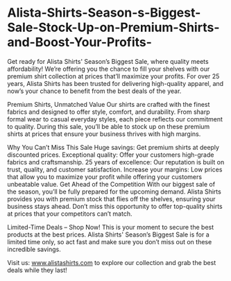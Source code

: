 # Alista-Shirts-Season-s-Biggest-Sale-Stock-Up-on-Premium-Shirts-and-Boost-Your-Profits-
Get ready for Alista Shirts' Season’s Biggest Sale, where quality meets affordability! We’re offering you the chance to fill your shelves with our premium shirt collection at prices that’ll maximize your profits. For over 25 years, Alista Shirts has been trusted for delivering high-quality apparel, and now’s your chance to benefit from the best deals of the year.

Premium Shirts, Unmatched Value
Our shirts are crafted with the finest fabrics and designed to offer style, comfort, and durability. From sharp formal wear to casual everyday styles, each piece reflects our commitment to quality. During this sale, you’ll be able to stock up on these premium shirts at prices that ensure your business thrives with high margins.

Why You Can’t Miss This Sale
Huge savings: Get premium shirts at deeply discounted prices.
Exceptional quality: Offer your customers high-grade fabrics and craftsmanship.
25 years of excellence: Our reputation is built on trust, quality, and customer satisfaction.
Increase your margins: Low prices that allow you to maximize your profit while offering your customers unbeatable value.
Get Ahead of the Competition
With our biggest sale of the season, you’ll be fully prepared for the upcoming demand. Alista Shirts provides you with premium stock that flies off the shelves, ensuring your business stays ahead. Don’t miss this opportunity to offer top-quality shirts at prices that your competitors can’t match.

Limited-Time Deals – Shop Now!
This is your moment to secure the best products at the best prices. Alista Shirts' Season’s Biggest Sale is for a limited time only, so act fast and make sure you don’t miss out on these incredible savings.

Visit us: www.alistashirts.com to explore our collection and grab the best deals while they last!
